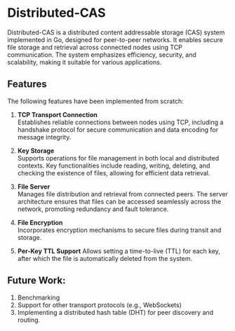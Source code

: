 # Distributed-CAS

Distributed-CAS is a distributed content addressable storage (CAS) system implemented in Go, designed for peer-to-peer networks. It enables secure file storage and retrieval across connected nodes using TCP communication. The system emphasizes efficiency, security, and scalability, making it suitable for various applications.


## Features

The following features have been implemented from scratch:

1. **TCP Transport Connection**  
   Establishes reliable connections between nodes using TCP, including a handshake protocol for secure communication and data encoding for message integrity.

2. **Key Storage**  
Supports operations for file management in both local and distributed contexts. Key functionalities include reading, writing, deleting, and checking the existence of files, allowing for efficient data retrieval.

3. **File Server**  
Manages file distribution and retrieval from connected peers. The server architecture ensures that files can be accessed seamlessly across the network, promoting redundancy and fault tolerance.

4. **File Encryption**  
Incorporates encryption mechanisms to secure files during transit and storage.

5. **Per-Key TTL Support**
Allows setting a time-to-live (TTL) for each key, after which the file is automatically deleted from the system.

## Future Work:
1. Benchmarking
2. Support for other transport protocols (e.g., WebSockets)
3. Implementing a distributed hash table (DHT) for peer discovery and routing.
